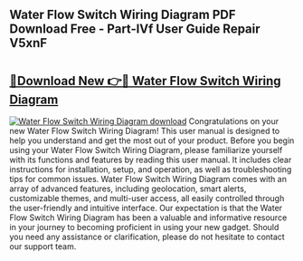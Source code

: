 ## Water Flow Switch Wiring Diagram PDF Download Free - Part-lVf User Guide Repair V5xnF

# <h2><a href="http://dfpwuks.blite.top/?on=Water+Flow+Switch+Wiring+Diagram">🔗Download New 👉🔴 Water Flow Switch Wiring Diagram</a></h2>

[![Water Flow Switch Wiring Diagram download](https://i.imgur.com/lujVjoI.png)](http://dfpwuks.blite.top/?on=Water+Flow+Switch+Wiring+Diagram)
Congratulations on your new Water Flow Switch Wiring Diagram! This user manual is designed to help you understand and get the most out of your product. Before you begin using your Water Flow Switch Wiring Diagram, please familiarize yourself with its functions and features by reading this user manual. It includes clear instructions for installation, setup, and operation, as well as troubleshooting tips for common issues. Water Flow Switch Wiring Diagram comes with an array of advanced features, including geolocation, smart alerts, customizable themes, and multi-user access, all easily controlled through the user-friendly and intuitive interface. Our expectation is that the Water Flow Switch Wiring Diagram has been a valuable and informative resource in your journey to becoming proficient in using your new gadget. Should you need any assistance or clarification, please do not hesitate to contact our support team.
